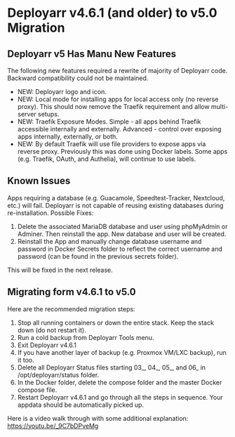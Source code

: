 # Deployarr v4.6.1 (and older) to v5.0 Migration 

## Deployarr v5 Has Manu New Features

The following new features required a rewrite of majority of Deployarr code. Backward compatibility could not be maintained. 

<ul>
<li>NEW: Deployarr logo and icon.</li>
<li>NEW: Local mode for installing apps for local access only (no reverse proxy). This should now remove the Traefik requirement and allow multi-server setups.</li>
<li>NEW: Traefik Exposure Modes. Simple - all apps behind Traefik accessible internally and externally. Advanced - control over exposing apps internally, externally, or both. </li>
<li>NEW: By default Traefik will use file providers to expose apps via reverse proxy. Previously this was done using Docker labels. Some apps (e.g. Traefik, OAuth, and Authelia), will continue to use labels. </li>
</ul>

## Known Issues

Apps requiring a database (e.g. Guacamole, Speedtest-Tracker, Nextcloud, etc.) will fail. Deployarr is not capable of reusing existing databases during re-installation. Possible Fixes: 
<ol>
<li>Delete the associated MariaDB database and user using phpMyAdmin or Adminer. Then reinstall the app. New database and user will be created.</li>
<li>Reinstall the App and manually change database username and password in Docker Secrets folder to reflect the correct username and password (can be found in the previous secrets folder).</li>
</ol>

This will be fixed in the next release.

## Migrating form v4.6.1 to v5.0

Here are the recommended migration steps:

<ol>
<li>Stop all running containers or down the entire stack. Keep the stack down (do not restart it).</li>
<li>Run a cold backup from Deployarr Tools menu.</li>
<li>Exit Deployarr v4.6.1</li>
<li>If you have another layer of backup (e.g. Proxmox VM/LXC backup), run it too.</li>
<li>Delete all Deployarr Status files starting 03_, 04_, 05_, and 06_ in /opt/deployarr/status folder.</li>
<li>In the Docker folder, delete the compose folder and the master Docker compose file.</li>
<li>Restart Deployarr v4.6.1 and go through all the steps in sequence. Your appdata should be automatically picked up.</li>
</ol>

Here is a video walk through with some additional explanation: https://youtu.be/_9C7bDPveMg